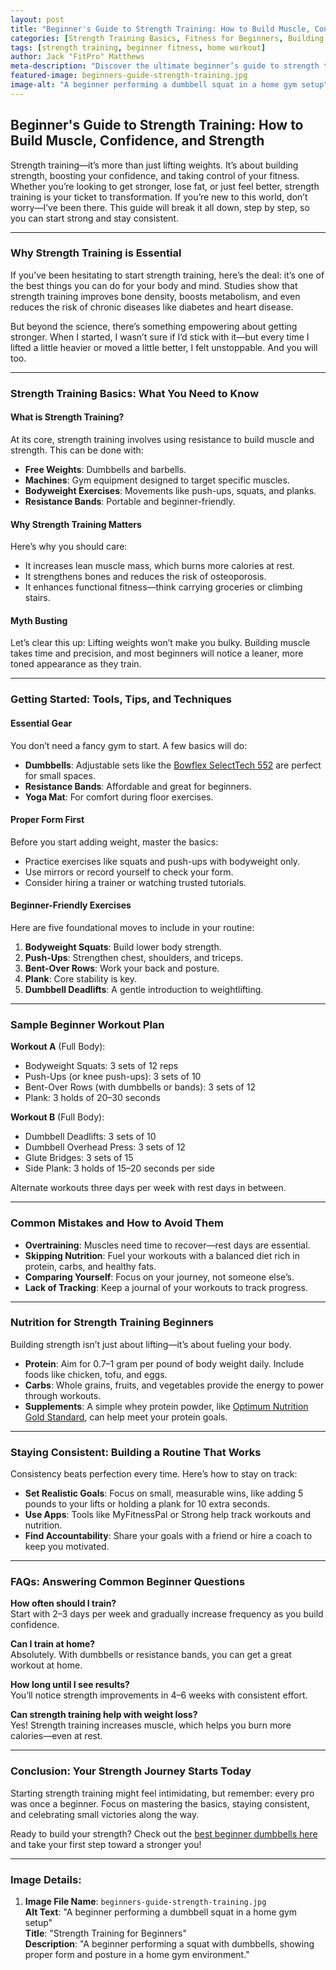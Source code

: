 ```yaml
---
layout: post
title: "Beginner's Guide to Strength Training: How to Build Muscle, Confidence, and Strength"
categories: [Strength Training Basics, Fitness for Beginners, Building Muscle Safely]
tags: [strength training, beginner fitness, home workout]
author: Jack "FitPro" Matthews
meta-description: "Discover the ultimate beginner’s guide to strength training. Learn how to build muscle, improve your fitness, and start your strength journey with confidence."
featured-image: beginners-guide-strength-training.jpg
image-alt: "A beginner performing a dumbbell squat in a home gym setup"
---
```


## Beginner's Guide to Strength Training: How to Build Muscle, Confidence, and Strength

Strength training—it’s more than just lifting weights. It’s about building strength, boosting your confidence, and taking control of your fitness. Whether you’re looking to get stronger, lose fat, or just feel better, strength training is your ticket to transformation. If you’re new to this world, don’t worry—I’ve been there. This guide will break it all down, step by step, so you can start strong and stay consistent.

---

### Why Strength Training is Essential

If you’ve been hesitating to start strength training, here’s the deal: it’s one of the best things you can do for your body and mind. Studies show that strength training improves bone density, boosts metabolism, and even reduces the risk of chronic diseases like diabetes and heart disease.

But beyond the science, there’s something empowering about getting stronger. When I started, I wasn’t sure if I’d stick with it—but every time I lifted a little heavier or moved a little better, I felt unstoppable. And you will too.

---

### Strength Training Basics: What You Need to Know

#### What is Strength Training?
At its core, strength training involves using resistance to build muscle and strength. This can be done with:

- **Free Weights**: Dumbbells and barbells.
- **Machines**: Gym equipment designed to target specific muscles.
- **Bodyweight Exercises**: Movements like push-ups, squats, and planks.
- **Resistance Bands**: Portable and beginner-friendly.

#### Why Strength Training Matters
Here’s why you should care:
- It increases lean muscle mass, which burns more calories at rest.
- It strengthens bones and reduces the risk of osteoporosis.
- It enhances functional fitness—think carrying groceries or climbing stairs.

#### Myth Busting
Let’s clear this up: Lifting weights won’t make you bulky. Building muscle takes time and precision, and most beginners will notice a leaner, more toned appearance as they train.

---

### Getting Started: Tools, Tips, and Techniques

#### Essential Gear
You don’t need a fancy gym to start. A few basics will do:
- **Dumbbells**: Adjustable sets like the [Bowflex SelectTech 552](#) are perfect for small spaces.
- **Resistance Bands**: Affordable and great for beginners.
- **Yoga Mat**: For comfort during floor exercises.

#### Proper Form First
Before you start adding weight, master the basics:
- Practice exercises like squats and push-ups with bodyweight only.
- Use mirrors or record yourself to check your form.
- Consider hiring a trainer or watching trusted tutorials.

#### Beginner-Friendly Exercises
Here are five foundational moves to include in your routine:
1. **Bodyweight Squats**: Build lower body strength.
2. **Push-Ups**: Strengthen chest, shoulders, and triceps.
3. **Bent-Over Rows**: Work your back and posture.
4. **Plank**: Core stability is key.
5. **Dumbbell Deadlifts**: A gentle introduction to weightlifting.

---

### Sample Beginner Workout Plan

**Workout A** (Full Body):  
- Bodyweight Squats: 3 sets of 12 reps  
- Push-Ups (or knee push-ups): 3 sets of 10  
- Bent-Over Rows (with dumbbells or bands): 3 sets of 12  
- Plank: 3 holds of 20–30 seconds  

**Workout B** (Full Body):  
- Dumbbell Deadlifts: 3 sets of 10  
- Dumbbell Overhead Press: 3 sets of 12  
- Glute Bridges: 3 sets of 15  
- Side Plank: 3 holds of 15–20 seconds per side  

Alternate workouts three days per week with rest days in between.

---

### Common Mistakes and How to Avoid Them

- **Overtraining**: Muscles need time to recover—rest days are essential.  
- **Skipping Nutrition**: Fuel your workouts with a balanced diet rich in protein, carbs, and healthy fats.  
- **Comparing Yourself**: Focus on your journey, not someone else’s.  
- **Lack of Tracking**: Keep a journal of your workouts to track progress.

---

### Nutrition for Strength Training Beginners

Building strength isn’t just about lifting—it’s about fueling your body.  
- **Protein**: Aim for 0.7–1 gram per pound of body weight daily. Include foods like chicken, tofu, and eggs.  
- **Carbs**: Whole grains, fruits, and vegetables provide the energy to power through workouts.  
- **Supplements**: A simple whey protein powder, like [Optimum Nutrition Gold Standard](#), can help meet your protein goals.

---

### Staying Consistent: Building a Routine That Works

Consistency beats perfection every time. Here’s how to stay on track:  
- **Set Realistic Goals**: Focus on small, measurable wins, like adding 5 pounds to your lifts or holding a plank for 10 extra seconds.  
- **Use Apps**: Tools like MyFitnessPal or Strong help track workouts and nutrition.  
- **Find Accountability**: Share your goals with a friend or hire a coach to keep you motivated.

---

### FAQs: Answering Common Beginner Questions

**How often should I train?**  
Start with 2–3 days per week and gradually increase frequency as you build confidence.  

**Can I train at home?**  
Absolutely. With dumbbells or resistance bands, you can get a great workout at home.  

**How long until I see results?**  
You’ll notice strength improvements in 4–6 weeks with consistent effort.  

**Can strength training help with weight loss?**  
Yes! Strength training increases muscle, which helps you burn more calories—even at rest.

---

### Conclusion: Your Strength Journey Starts Today

Starting strength training might feel intimidating, but remember: every pro was once a beginner. Focus on mastering the basics, staying consistent, and celebrating small victories along the way.

Ready to build your strength? Check out the [best beginner dumbbells here](#) and take your first step toward a stronger you!

---

### Image Details:

1. **Image File Name**: `beginners-guide-strength-training.jpg`  
   **Alt Text**: "A beginner performing a dumbbell squat in a home gym setup"  
   **Title**: "Strength Training for Beginners"  
   **Description**: "A beginner performing a squat with dumbbells, showing proper form and posture in a home gym environment."  
